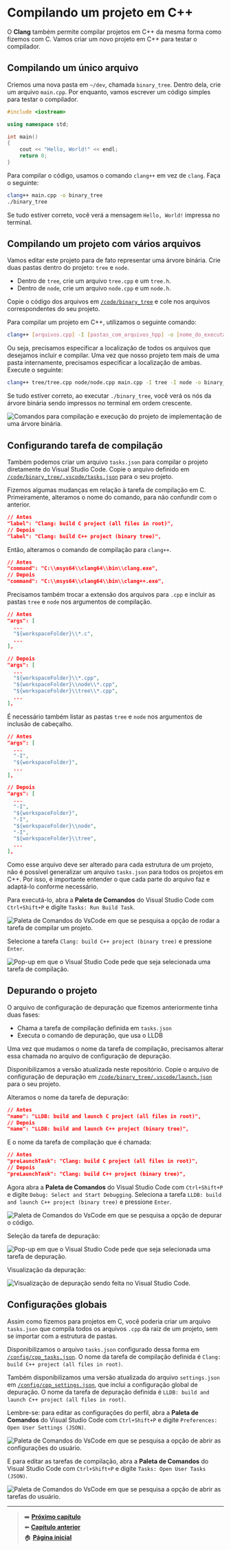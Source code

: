 # Compilando um projeto em C++

O **Clang** também permite compilar projetos em C++ da mesma forma como fizemos com C.
Vamos criar um novo projeto em C++ para testar o compilador.

## Compilando um único arquivo

Criemos uma nova pasta em `~/dev`, chamada `binary_tree`.
Dentro dela, crie um arquivo `main.cpp`.
Por enquanto, vamos escrever um código simples para testar o compilador.

```cpp
#include <iostream>

using namespace std;

int main()
{
    cout << "Hello, World!" << endl;
    return 0;
}
```

Para compilar o código, usamos o comando `clang++` em vez de `clang`.
Faça o seguinte:

```bash
clang++ main.cpp -o binary_tree
./binary_tree
```

Se tudo estiver correto, você verá a mensagem `Hello, World!` impressa no terminal.

## Compilando um projeto com vários arquivos

Vamos editar este projeto para de fato representar uma árvore binária.
Crie duas pastas dentro do projeto: `tree` e `node`.

- Dentro de `tree`, crie um arquivo `tree.cpp` e um `tree.h`.
- Dentro de `node`, crie um arquivo `node.cpp` e um `node.h`.

Copie o código dos arquivos em [`/code/binary_tree`](/code/binary_tree/) e cole nos arquivos correspondentes do seu projeto.

Para compilar um projeto em C++, utilizamos o seguinte comando:

```bash
clang++ [arquivos.cpp] -I [pastas_com_arquivos_hpp] -o [nome_do_executável]
```

Ou seja, precisamos especificar a localização de todos os arquivos que desejamos incluir e compilar.
Uma vez que nosso projeto tem mais de uma pasta internamente, precisamos especificar a localização de ambas.
Execute o seguinte:

```bash
clang++ tree/tree.cpp node/node.cpp main.cpp -I tree -I node -o binary_tree
```

Se tudo estiver correto, ao executar `./binary_tree`, você verá os nós da árvore binária sendo impressos no terminal em ordem crescente.

![Comandos para compilação e execução do projeto de implementação de uma árvore binária.](compiling_and_running_binary_tree_project.png)

## Configurando tarefa de compilação

Também podemos criar um arquivo `tasks.json` para compilar o projeto diretamente do Visual Studio Code.
Copie o arquivo definido em [`/code/binary_tree/.vscode/tasks.json`](/code/binary_tree/.vscode/tasks.json) para o seu projeto.

Fizemos algumas mudanças em relação à tarefa de compilação em C.
Primeiramente, alteramos o nome do comando, para não confundir com o anterior.

```json
// Antes
"label": "Clang: build C project (all files in root)",
// Depois
"label": "Clang: build C++ project (binary tree)",
```

Então, alteramos o comando de compilação para `clang++`.

```json
// Antes
"command": "C:\\msys64\\clang64\\bin\\clang.exe",
// Depois
"command": "C:\\msys64\\clang64\\bin\\clang++.exe",
```

Precisamos também trocar a extensão dos arquivos para `.cpp` e incluir as pastas `tree` e `node` nos argumentos de compilação.

```json
// Antes
"args": [
  ...
  "${workspaceFolder}\\*.c",
  ...
],

// Depois
"args": [
  ...
  "${workspaceFolder}\\*.cpp",
  "${workspaceFolder}\\node\\*.cpp",
  "${workspaceFolder}\\tree\\*.cpp",
  ...
],
```

É necessário também listar as pastas `tree` e `node` nos argumentos de inclusão de cabeçalho.

```json
// Antes
"args": [
  ...
  "-I",
  "${workspaceFolder}",
  ...
],

// Depois
"args": [
  ...
  "-I",
  "${workspaceFolder}",
  "-I",
  "${workspaceFolder}\\node",
  "-I",
  "${workspaceFolder}\\tree",
  ...
],
```

Como esse arquivo deve ser alterado para cada estrutura de um projeto, não é possível generalizar um arquivo `tasks.json` para todos os projetos em C++.
Por isso, é importante entender o que cada parte do arquivo faz e adaptá-lo conforme necessário.

Para executá-lo, abra a **Paleta de Comandos** do Visual Studio Code com `Ctrl+Shift+P` e digite `Tasks: Run Build Task`.

![Paleta de Comandos do VsCode em que se pesquisa a opção de rodar a tarefa de compilar um projeto.](running_build_task_in_vscode.png)

Selecione a tarefa `Clang: build C++ project (binary tree)` e pressione `Enter`.

![Pop-up em que o Visual Studio Code pede que seja selecionada uma tarefa de compilação.](selecting_compile_task_in_vscode.png)

## Depurando o projeto

O arquivo de configuração de depuração que fizemos anteriormente tinha duas fases:

- Chama a tarefa de compilação definida em `tasks.json`
- Executa o comando de depuração, que usa o LLDB

Uma vez que mudamos o nome da tarefa de compilação, precisamos alterar essa chamada no arquivo de configuração de depuração.

Disponibilizamos a versão atualizada neste repositório.
Copie o arquivo de configuração de depuração em [`/code/binary_tree/.vscode/launch.json`](/code/binary_tree/.vscode/launch.json) para o seu projeto.

Alteramos o nome da tarefa de depuração:

```json
// Antes
"name": "LLDB: build and launch C project (all files in root)",
// Depois
"name": "LLDB: build and launch C++ project (binary tree)",
```

E o nome da tarefa de compilação que é chamada:

```json
// Antes
"preLaunchTask": "Clang: build C project (all files in root)",
// Depois
"preLaunchTask": "Clang: build C++ project (binary tree)",
```

Agora abra a **Paleta de Comandos** do Visual Studio Code com `Ctrl+Shift+P` e digite `Debug: Select and Start Debugging`.
Seleciona a tarefa `LLDB: build and launch C++ project (binary tree)` e pressione `Enter`.

![Paleta de Comandos do VsCode em que se pesquisa a opção de depurar o código.](/img/selecting_debugging_in_vscode.png)

Seleção da tarefa de depuração:

![Pop-up em que o Visual Studio Code pede que seja selecionada uma tarefa de depuração.](selecting_debug_task_in_vscode.png)

Visualização da depuração:

![Visualização de depuração sendo feita no Visual Studio Code.](debugging_cpp_in_vscode.png)

## Configurações globais

Assim como fizemos para projetos em C, você poderia criar um arquivo `tasks.json` que compila todos os arquivos `.cpp` da raiz de um projeto, sem se importar com a estrutura de pastas.

Disponibilizamos o arquivo `tasks.json` configurado dessa forma em [`/config/cpp_tasks.json`](/config/cpp_tasks.json).
O nome da tarefa de compilação definida é `Clang: build C++ project (all files in root)`.

Também disponibilizamos uma versão atualizada do arquivo `settings.json` em [`/config/cpp_settings.json`](/config/cpp_settings.json), que inclui a configuração global de depuração.
O nome da tarefa de depuração definida é `LLDB: build and launch C++ project (all files in root)`.

Lembre-se: para editar as configurações do perfil, abra a **Paleta de Comandos** do Visual Studio Code com `Ctrl+Shift+P` e digite `Preferences: Open User Settings (JSON)`.

![Paleta de Comandos do VsCode em que se pesquisa a opção de abrir as configurações do usuário.](/img/opening_user_settings_in_vscode.png)

E para editar as tarefas de compilação, abra a **Paleta de Comandos** do Visual Studio Code com `Ctrl+Shift+P` e digite `Tasks: Open User Tasks (JSON)`.

![Paleta de Comandos do VsCode em que se pesquisa a opção de abrir as tarefas do usuário.](/img/opening_user_tasks_in_vscode.png)

---

> ➡️ [**Próximo capítulo**](/chapters/cmake/text.md)\
> ⬅️ [**Capítulo anterior**](/chapters/c_project_vscode/text.md)\
> 🏠 [**Página inicial**](/README.md)
